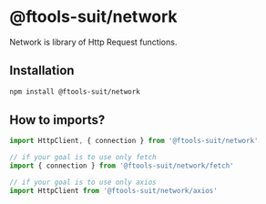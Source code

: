 # @ftools-suit/network

Network is library of Http Request functions.

## Installation

```bash
npm install @ftools-suit/network
```

## How to imports?

```js
import HttpClient, { connection } from '@ftools-suit/network'

// if your goal is to use only fetch
import { connection } from '@ftools-suit/network/fetch'

// if your goal is to use only axios
import HttpClient from '@ftools-suit/network/axios'
```